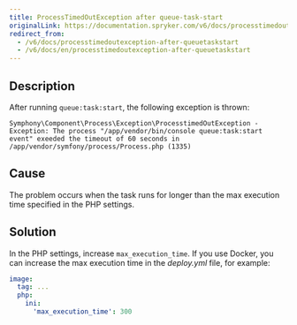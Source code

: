 ```yaml
---
title: ProcessTimedOutException after queue-task-start
originalLink: https://documentation.spryker.com/v6/docs/processtimedoutexception-after-queuetaskstart
redirect_from:
  - /v6/docs/processtimedoutexception-after-queuetaskstart
  - /v6/docs/en/processtimedoutexception-after-queuetaskstart
---
```


## Description
After running `queue:task:start`, the following exception is thrown:

```
Symphony\Component\Process\Exception\ProcesstimedOutException - Exception: The process "/app/vendor/bin/console queue:task:start event" exeeded the timeout of 60 seconds in /app/vendor/symfony/process/Process.php (1335)
```
## Cause
The problem occurs when the task runs for longer than the max execution time specified in the PHP settings.

## Solution
In the PHP settings, increase `max_execution_time`.
If you use Docker, you can increase the max execution time in the *deploy.yml* file, for example:

```yaml
image:
  tag: ...
  php:
    ini:
      'max_execution_time': 300
```
